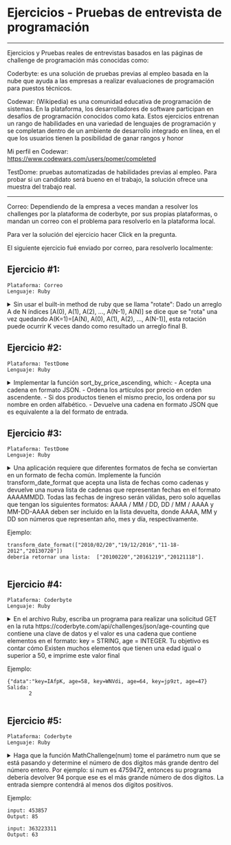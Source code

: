 # Ejercicios - Pruebas de entrevista de programación
---
Ejercicios y Pruebas reales de entrevistas basados en las páginas de challenge de programación más conocidas como: 

Coderbyte: es una solución de pruebas previas al empleo basada en la nube que ayuda a las empresas a realizar evaluaciones de programación para puestos técnicos.

Codewar: (Wikipedia) es una comunidad educativa de programación de sistemas. En la plataforma, los desarrolladores de software participan en desafíos de programación conocidos como kata. Estos ejercicios entrenan un rango de habilidades en una variedad de lenguajes de programación y se completan dentro de un ambiente de desarrollo integrado en línea, en el que los usuarios tienen la posibilidad de ganar rangos y honor

Mi perfil en Codewar:   
https://www.codewars.com/users/pomer/completed

TestDome: pruebas automatizadas de habilidades previas al empleo. Para probar si un candidato será bueno en el trabajo, la solución ofrece una muestra del trabajo real.

---

Correo: Dependiendo de la empresa a veces mandan a resolver los challenges por la plataforma de coderbyte, por sus propias plataformas, o mandan un correo con el problema para resolverlo en la plataforma local.

Para ver la solución del ejercicio hacer Click en la pregunta.

El siguiente ejercicio fué enviado por correo, para resolverlo localmente:

## Ejercicio #1:
    Plataforma: Correo
    Lenguaje: Ruby

<details>
    <summary>Sin usar el built-in method de ruby que se llama "rotate":
Dado un arreglo A de N índices [A(0), A(1), A(2), ..., A(N-1), A(N)] se dice que se "rota" una vez quedando A(K=1)=[A(N), A(0), A(1), A(2), ..., A(N-1)], esta rotación puede ocurrir K veces dando como resultado un arreglo final B.</summary> 
    
a) Desarrolle un método que dado un array A y una cantidad K, rote el array K veces dando un array B. Ejemplo:

    A = [1,2,3,4,5]
    K = 3
    B = rotate(A,K)
    => [3,4,5,1,2]

Solución:

    # Método utilizando un array
    def rotate(array,k)
        k.times do # numero de veces que se va rotando los elementos
            last_element = array[-1]# rescato el ultimo elemento
             array.pop()# elimino el ultimo elemento del array
             array.insert(0, last_element)# inserto el ultimo elemento en la primera posición del array  
        end
        return array
    end
    
    # Método de rotate version 2 utilizando 2 arrays
    def rotate_v2(k,array_a)
       array_b = []
       k.times do
           for key in 0..(array_a.length-1) do  # for que itera n veces depende de la longitud del array    
               array_b[key] = array_a[key-1]  # va rodando los elementos copiandolo en el array_b
           end
           array_a.replace(array_b) # copia el array_b al array_a para que el siguiente ciclo del for tome los 
       end                          # ultimos cambios del array_b
       return array_b
    end



b) Qué pasa si llamo al método con K = 500000000000000001 para el ejemplo anterior? Como puedo hacer que sea calculado en menos de 1 segundo?

Como se podrá observar en el enunciado arriba, se implementó 2 métodos de rotate: 1)rotate y 2)rotate_v2.

Para el primer método rotate  llamando k = 500000000000000001 ( 5×10¹⁷+ 1) obtuve como resultado:Aprox: 25 siglos, Para llegar a ese resultado se realizó la siguiente secuencia de pruebas:

    para k = 5000000 tardó 1 segundo
    para k = 50000000 tardó 8 segundos
    para k = 500000000 tardó 80 segundos
    para k = 5000000000 tardó 800 segundos, 
    ahora como se podrá observar se esta realizando una multiplicacion x 10 en cada secuencia de k 
    dando como resultados la multiplicacion de segundos, y extrapolando para k = 5000000000000000001 
    tarda aproximadamente 25 siglos en resolver este proceso. 
    (tener en cuenta también el procesador de la máquina para que pueda dar estos resultados)


    para el método rotate_v2 con k = 500000000000000001 obtuve como resultado 190 siglos, igual como en el método anterior se realizó la secuencia a partir de:
    para k = 5000000 tardó 6 segundo
    para k = 50000000 tardó 60 segundos
    para k = 500000000 tardó 600 segundos (10 minutos) y extrapolando para k = 5000000000000000001 tarda aproximadamente 190 siglos en resolver este proceso.

Hasta ahora se puede evaluar cual es el algoritmo más eficiente y rápido en cuanto a procesar la informacion, que en este caso es el primer método rotate.


Solución para que pueda calcular el proceso en menos de un segundo:

    def rotate_v5(array,k)
        # Línea de código que hace que calcule en menos de un segundo
        k = k % array.length # hay que dividir el k entre la longitud del array y da un resto, 
                             # este resto es la posicion que se rotara el elemento dentro del array, 
                             # ya que el cociente es la parte exacta que siempre estara en la misma posicion.
        k.times do # numero de veces que se va rotando los elementos
            last_element = array[-1] # rescato el ultimo elemento
             array.pop() # elimino el ultimo elemento del array
             array.insert(0, last_element) # inserto el ultimo elemento en la primera posición del array  
        end
        return array
    end
    
</details>
    
    
## Ejercicio #2:
    Plataforma: TestDome
    Lenguaje: Ruby
    
<details>
    <summary>Implementar la función sort_by_price_ascending, which: 
- Acepta una cadena en formato JSON.
- Ordena los artículos por precio en orden ascendente.
- Si dos productos tienen el mismo precio, los ordena por su nombre en orden alfabético.
- Devuelve una cadena en formato JSON que es equivalente a la del formato de entrada.</summary>
    
Solución:

    require 'json'
    
    def sort_by_price_ascending(json_string)
        return (JSON[json_string].sort_by{ |hash| hash['price'].to_s + hash['name'].to_s }).to_json
    end
    
    puts sort_by_price_ascending('[{"name":"eggs","price":1},{"name":"coffe","price":1},{"name":"korn","price":9.99},{"name":"rice","price":4.04},{"name":"banana","price":1},{"name":"platano","price":4.04}]')
    
Salida en consola:

    [{"name":"banana","price":1},{"name":"coffe","price":1},{"name":"eggs","price":1},{"name":"platano","price":4.04},{"name":"rice","price":4.04},{"name":"korn","price":9.99}]
    
Análisis:

require 'json' : Requerimos del método require para invocar la librería 'json'   
JSON[json_string] : Genera un hash a partir del json.    
sort_by{ |hash| hash['price'].to_s + hash['name'].to_s } : Utilizamos el método sort_by para ordenar; primero ordena por nombre alfabéticamente, y luego por el precio.  
to_json : Convierte el hash en formato json
    
</details>


## Ejercicio #3:
    Plataforma: TestDome
    Lenguaje: Ruby
    
<details>
    <summary> Una aplicación requiere que diferentes formatos de fecha se conviertan en un formato de fecha común.    
Implemente la función transform_date_format que acepta una lista de fechas como cadenas y devuelve
una nueva lista de cadenas que representan fechas en el formato AAAAMMDD. Todas las fechas de ingreso serán válidas,
pero solo aquellas que tengan los siguientes formatos: AAAA / MM / DD, DD / MM / AAAA y MM-DD-AAAA deben ser
incluido en la lista devuelta, donde AAAA, MM y DD son números que representan año, mes y día, respectivamente.

Ejemplo:

    transform_date_format(["2010/02/20","19/12/2016","11-18-2012","20130720"]) 
    debería retornar una lista:  ["20100220","20161219","20121118"]. 
</summary>

Solución:

    require 'date'
    
    def transform_date_format(dates)
       result =[]
       for key in 0..(dates.length-1) do
         result.push(Date.strptime(dates[key], "%m-%d-%Y").strftime('%Y%m%d')) if dates[key].include?"-"
         result.push(Date.parse(dates[key]).strftime('%Y%m%d')) if dates[key].include?"/"
       end 
       return result
    end  

    p transform_date_format(["2010/02/20", "19/12/2016", "11-18-2012", "20130720"])
    
Salida consola:

    ["20100220", "20161219", "20121118"]
    
Análisis:  

Date.strptime : es un método de clase DateTime que analiza la representación dada de fecha y hora con la plantilla dada.    
strftime('%Y%m%d') : es un método de clase de tiempo que devuelve el formato.   
Date.parse(dates[key]) : parsea  formatos de fechas incluyendo yyyy/mm/dd, dd/mm/yyyy.   
Pero este tipo de formato: mm-dd-yyyy, no lo reconoce
    
</details>


## Ejercicio #4:
    Plataforma: Coderbyte
    Lenguaje: Ruby
    
<details>
    <summary> En el archivo Ruby, escriba un programa para realizar una solicitud GET en la ruta https://coderbyte.com/api/challenges/json/age-counting
 que contiene una clave de datos y el valor es una cadena que contiene elementos en el formato: key = STRING, age = INTEGER. Tu objetivo es contar cómo
 Existen muchos elementos que tienen una edad igual o superior a 50, e imprime este valor final

Ejemplo:

    {"data":"key=IAfpK, age=58, key=WNVdi, age=64, key=jp9zt, age=47}
    Salida:
           2 
        
</summary>

Solución:

    require 'net/http'
    require 'json'
    def age_counting
      uri = URI('https://coderbyte.com/api/challenges/json/age-counting')
      response = Net::HTTP.get(uri)
      return  Hash[*JSON.parse(response)["data"].scan(/\b(?!age\b)\b(?!key\b)\w+/)].select{|k,v| v.to_i >= 50}.size
    end

    
Salida consola:

     => 128   -> Registros
    
Análisis:  

require 'net/http' : Proporciona una biblioteca rica que se puede utilizar para crear agentes de usuario HTTP   
require 'json' : JSON (JavaScript Object Notation) Es un formato de intercambio de datos ligero 
URI('https://coderbyte.com/api/challenges/json/age-counting') : URI es un módulo que proporciona clases para manejar identificadores uniformes de recursos. 
Para esta url URI lo convierte asi:
    
        #<URI::HTTPS https://coderbyte.com/api/challenges/json/age-counting>

response = Net::HTTP.get(uri) : Obtenemos los datos de la página que estamos consultando; en esta url 'https://coderbyte.com/api/challenges/json/age-counting'
obtenemos 300 registros, para nuestro ejemplo voy a tomar una muestra de 20 registros que obtenemos del response:
    
    "{\"data\":\"key=IAfpK, age=58, key=WNVdi, age=64, key=jp9zt, age=47, key=0Sr4C, age=68, key=CGEqo, age=76, key=IxKVQ, age=79, key=eD221, age=29, 
     key=XZbHV, age=32, key=k1SN5, age=88, key=4SCsU, age=65, key=q3kG6, age=33, key=MGQpf, age=13, key=Kj6xW, age=14, key=tg2VM, age=30, key=WSnCU,
     age=24, key=f1Vvz, age=46, key=dOS7A, age=72, key=tDojg, age=82, key=nZyJA, age=48, key=R8JTk, age=29\"}"

JSON.parse(response) : Parseamos los resgistros quedando un hash.
    
    {"data"=>"key=IAfpK, age=58, key=WNVdi, age=64, key=jp9zt, age=47, key=0Sr4C, age=68, key=CGEqo, age=76, key=IxKVQ, age=79, key=eD221, age=29, key=XZbHV,
    age=32, key=k1SN5, age=88, key=4SCsU, age=65, key=q3kG6, age=33, key=MGQpf, age=13, key=Kj6xW, age=14, key=tg2VM, age=30, key=WSnCU, age=24,
    key=f1Vvz, age=46, key=dOS7A, age=72, key=tDojg, age=82, key=nZyJA, age=48, key=R8JTk, age=29"}

JSON.parse(response)["data"] : Obtendremos el value string.
    
    "key=IAfpK, age=58, key=WNVdi, age=64, key=jp9zt, age=47, key=0Sr4C, age=68, key=CGEqo, age=76, key=IxKVQ, age=79, key=eD221, age=29, key=XZbHV, 
    age=32, key=k1SN5, age=88, key=4SCsU, age=65, key=q3kG6, age=33, key=MGQpf, age=13, key=Kj6xW, age=14, key=tg2VM, age=30, key=WSnCU, age=24,
    key=f1Vvz, age=46, key=dOS7A, age=72, key=tDojg, age=82, key=nZyJA, age=48, key=R8JTk, age=29"
    
JSON.parse(response)["data"].scan(/\b(?!age\b)\b(?!key\b)\w+/) : Escaneamos toda la cadena convirtiendola en un array eliminando las palabras "key", "age", la coma "," y el igual "=", separando todo en elementos.
    
    ["IAfpK", "58", "WNVdi", "64", "jp9zt", "47", "0Sr4C", "68", "CGEqo", "76", "IxKVQ", "79", "eD221", "29", "XZbHV", "32", "k1SN5", "88", 
    "4SCsU", "65", "q3kG6", "33", "MGQpf", "13", "Kj6xW", "14", "tg2VM", "30", "WSnCU", "24", "f1Vvz", "46", "dOS7A", "72", "tDojg", "82", 
    "nZyJA", "48", "R8JTk", "29"]

Hash[*JSON.parse(response)["data"].scan(/\b(?!age\b)\b(?!key\b)\w+/)] : Convertimos todo en hash.
    
    {"IAfpK"=>"58", "WNVdi"=>"64", "jp9zt"=>"47", "0Sr4C"=>"68", "CGEqo"=>"76", "IxKVQ"=>"79", "eD221"=>"29", "XZbHV"=>"32", "k1SN5"=>"88", 
    "4SCsU"=>"65", "q3kG6"=>"33", "MGQpf"=>"13", "Kj6xW"=>"14", "tg2VM"=>"30", "WSnCU"=>"24", "f1Vvz"=>"46", "dOS7A"=>"72", "tDojg"=>"82", 
    "nZyJA"=>"48", "R8JTk"=>"29"}

Hash[*JSON.parse(response)["data"].scan(/\b(?!age\b)\b(?!key\b)\w+/)].select{|k,v| v.to_i >= 50} : Seleccionamos los registros que sean igual o mayor que 50
    
    {"IAfpK"=>"58", "WNVdi"=>"64", "0Sr4C"=>"68", "CGEqo"=>"76", "IxKVQ"=>"79", "k1SN5"=>"88", "4SCsU"=>"65", "dOS7A"=>"72", "tDojg"=>"82"}

Hash[*JSON.parse(response)["data"].scan(/\b(?!age\b)\b(?!key\b)\w+/)].select{|k,v| v.to_i >= 50}.size : Muestra la cantidad de registros que tienen la edad
igual o mayor que 50.
    
    => 9 
    
</details>
    
## Ejercicio #5:
    Plataforma: Coderbyte
    Lenguaje: Ruby
    
<details>
    <summary> Haga que la función MathChallenge(num) tome el parámetro num que se está pasando y determine el número de dos dígitos más grande
        dentro del número entero. Por ejemplo: si num es 4759472, entonces su programa debería devolver 94 porque ese es el más grande
        número de dos dígitos. La entrada siempre contendrá al menos dos dígitos positivos.

Ejemplo:

    input: 453857
    Output: 85

    input: 363223311
    Output: 63 
        
</summary>    

Solución:

    def MathChallenge(num)
      return num.to_s.scan(/./).each_cons(2).to_a.map(&:join).max.to_i
    end

    MathChallenge(13575396797)
    
Salida consola:

     => 97 
    
Análisis:    

num.to_s.scan(/./) : Convertimos el numero en String para luego convertir cada numero en elemento de un array por ejemplo:
    
    ["1", "3", "5", "7", "5", "3", "9", "6", "7", "9", "7"]

A continuación utilizamos .each_cons(2).to_a : es un método  que itera para N (en nuestro caso N es = 2) elementos consecutivos 
comenzando desde cada elemento cada vez, convirtiendo cada elemento en un arreglo:
    
    [["1", "3"], ["3", "5"], ["5", "7"], ["7", "5"], ["5", "3"], ["3", "9"], ["9", "6"], ["6", "7"], ["7", "9"], ["9", "7"]]
    
map(&:join) : Hacemos un join por cada elemento:
    
    ["13", "35", "57", "75", "53", "39", "96", "67", "79", "97"] 
    
Y finalizamos con max.to_i : buscamos el numero mayor del arreglo y lo convertimos en entero:
    
    97
     

</details>    
